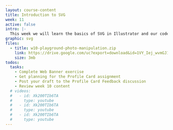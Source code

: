 ```yaml
---
layout: course-content
title: Introduction to SVG
week: 11
active: false
intro: |-
  This week we will learn the basics of SVG in Illustrator and our code editors.
graphic: svg
files:
  - title: w10-playground-photo-manipulation.zip
    link: https://drive.google.com/uc?export=download&id=1VY_Iej_wvmGJ1TiQc5-iXhMBCAooSpRX
    size: 3mb
todos:
  tasks:
    - Complete Web Banner exercise
    - Get planning for the Profile Card assignment
    - Post your draft to the Profile Card Feedback discussion
    - Review week 10 content
  # videos:
  #   - id: Xk200TIb6TA
  #     type: youtube
  #   - id: Xk200TIb6TA
  #     type: youtube
  #   - id: Xk200TIb6TA
  #     type: youtube
---
```

